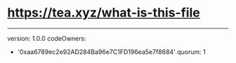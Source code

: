 # https://tea.xyz/what-is-this-file
---
version: 1.0.0
codeOwners:
  - '0xaa6789ec2e92AD284Ba96e7C1FD196ea5e7f8684'
quorum: 1
